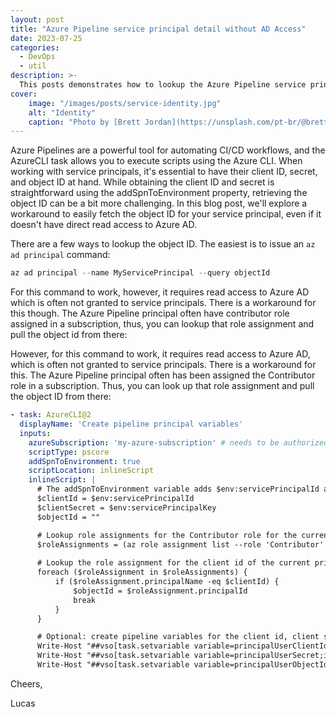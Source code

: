 ```yaml
---
layout: post
title: "Azure Pipeline service principal detail without AD Access"
date: 2023-07-25
categories:
  - DevOps
  - util
description: >- 
  This posts demonstrates how to lookup the Azure Pipeline service principal information without querying Azure AD directly.
cover:
    image: "/images/posts/service-identity.jpg"
    alt: "Identity"
    caption: "Photo by [Brett Jordan](https://unsplash.com/pt-br/@brett_jordan?utm_source=unsplash&utm_medium=referral&utm_content=creditCopyText) on [Unsplash](https://unsplash.com/photos/D44kHt8Ex14?utm_source=unsplash&utm_medium=referral&utm_content=creditCopyText)"
---
```


Azure Pipelines are a powerful tool for automating CI/CD workflows, and the AzureCLI task allows you to execute scripts using the Azure CLI. When working with service principals, it's essential to have their client ID, secret, and object ID at hand. While obtaining the client ID and secret is straightforward using the addSpnToEnvironment property, retrieving the object ID can be a bit more challenging. In this blog post, we'll explore a workaround to easily fetch the object ID for your service principal, even if it doesn't have direct read access to Azure AD.

There are a few ways to lookup the object ID. The easiest is to issue an `az ad principal` command:

```powershell
az ad principal --name MyServicePrincipal --query objectId
```

For this command to work, however, it requires read access to Azure AD which is often not granted to service principals. There is a workaround for this though. The Azure Pipeline principal often have contributor role assigned in a subscription, thus, you can lookup that role assignment and pull the object id from there:

However, for this command to work, it requires read access to Azure AD, which is often not granted to service principals. There is a workaround for this. The Azure Pipeline principal often has been assigned the Contributor role in a subscription. Thus, you can look up that role assignment and pull the object ID from there:

```yaml
- task: AzureCLI@2
  displayName: 'Create pipeline principal variables'
  inputs:
    azureSubscription: 'my-azure-subscription' # needs to be authorized with a service principal with Contributor access
    scriptType: pscore
    addSpnToEnvironment: true
    scriptLocation: inlineScript
    inlineScript: |
      # The addSpnToEnvironment variable adds $env:servicePrincipalId and $env:servicePrincipalKey variables
      $clientId = $env:servicePrincipalId
      $clientSecret = $env:servicePrincipalKey
      $objectId = ""

      # Lookup role assignments for the Contributor role for the current subscription
      $roleAssignments = (az role assignment list --role 'Contributor' | ConvertFrom-Json -NoEnumerate)
      
      # Lookup the role assignment for the client id of the current principal
      foreach ($roleAssignment in $roleAssignments) {
          if ($roleAssignment.principalName -eq $clientId) {
              $objectId = $roleAssignment.principalId
              break
          }
      }

      # Optional: create pipeline variables for the client id, client secret, and client object id
      Write-Host "##vso[task.setvariable variable=principalUserClientId;]$clientId"
      Write-Host "##vso[task.setvariable variable=principalUserSecret;issecret=true]$clientSecret"
      Write-Host "##vso[task.setvariable variable=principalUserObjectId;]$objectId"
```

Cheers,

Lucas